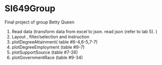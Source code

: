 # SI649Group
Final project of group Betty Queen

1. Read data (transform data from excel to json. read json (refer to lab 5). )
2. Layout , filter/selection and instruction
3. plotDegreeAttainment( table #6-4,6-5,7-7)
4. plotDegreeEmployment (table #9-7)
5. plotSupportSource (table #7-26)
6. plotGovernmentRace (table #9-34)

